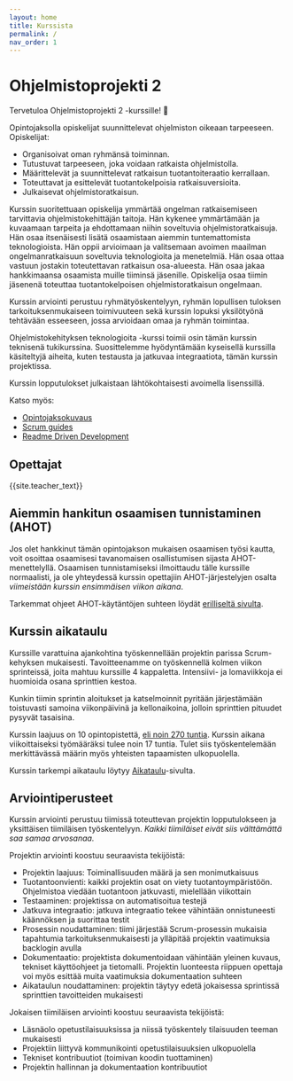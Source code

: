 ```yaml
---
layout: home
title: Kurssista
permalink: /
nav_order: 1
---
```


# Ohjelmistoprojekti 2

Tervetuloa Ohjelmistoprojekti 2 -kurssille! 👋

Opintojaksolla opiskelijat suunnittelevat ohjelmiston oikeaan tarpeeseen. Opiskelijat:

- Organisoivat oman ryhmänsä toiminnan.
- Tutustuvat tarpeeseen, joka voidaan ratkaista ohjelmistolla.
- Määrittelevät ja suunnittelevat ratkaisun tuotantoiteraatio kerrallaan.
- Toteuttavat ja esittelevät tuotantokelpoisia ratkaisuversioita.
- Julkaisevat ohjelmistoratkaisun.

Kurssin suoritettuaan opiskelija ymmärtää ongelman ratkaisemiseen tarvittavia ohjelmistokehittäjän taitoja. Hän kykenee ymmärtämään ja kuvaamaan tarpeita ja ehdottamaan niihin soveltuvia ohjelmistoratkaisuja. Hän osaa itsenäisesti lisätä osaamistaan aiemmin tuntemattomista teknologioista. Hän oppii arvioimaan ja valitsemaan avoimen maailman ongelmanratkaisuun soveltuvia teknologioita ja menetelmiä. Hän osaa ottaa vastuun jostakin toteutettavan ratkaisun osa-alueesta. Hän osaa jakaa hankkimaansa osaamista muille tiiminsä jäsenille. Opiskelija osaa tiimin jäsenenä toteuttaa tuotantokelpoisen ohjelmistoratkaisun ongelmaan.

Kurssin arviointi perustuu ryhmätyöskentelyyn, ryhmän lopullisen tuloksen tarkoituksenmukaiseen toimivuuteen sekä kurssin lopuksi yksilötyönä tehtävään esseeseen, jossa arvioidaan omaa ja ryhmän toimintaa.

Ohjelmistokehityksen teknologioita -kurssi toimii osin tämän kurssin teknisenä tukikurssina. Suosittelemme hyödyntämään kyseisellä kurssilla käsiteltyjä aiheita, kuten testausta ja jatkuvaa integraatiota, tämän kurssin projektissa.

Kurssin lopputulokset julkaistaan lähtökohtaisesti avoimella lisenssillä.

Katso myös:

- [Opintojaksokuvaus](https://opinto-opas.haaga-helia.fi/course_unit/SOF007AS3A)
- [Scrum guides](https://scrumguides.org/)
- [Readme Driven Development](https://tom.preston-werner.com/2010/08/23/readme-driven-development.html)

## Opettajat

{{site.teacher_text}}

## Aiemmin hankitun osaamisen tunnistaminen (AHOT)

Jos olet hankkinut tämän opintojakson mukaisen osaamisen työsi kautta, voit osoittaa osaamisesi tavanomaisen osallistumisen sijasta AHOT-menettelyllä. Osaamisen tunnistamiseksi ilmoittaudu tälle kurssille normaalisti, ja ole yhteydessä kurssin opettajiin AHOT-järjestelyjen osalta _viimeistään kurssin ensimmäisen viikon aikana_.

Tarkemmat ohjeet AHOT-käytäntöjen suhteen löydät [erilliseltä sivulta](ahot).

## Kurssin aikataulu 

Kurssille varattuina ajankohtina työskennellään projektin parissa Scrum-kehyksen mukaisesti. Tavoitteenamme on työskennellä kolmen viikon sprinteissä, joita mahtuu kurssille 4 kappaletta. Intensiivi- ja lomaviikkoja ei huomioida osana sprinttien kestoa.

Kunkin tiimin sprintin aloitukset ja katselmoinnit pyritään järjestämään toistuvasti samoina viikonpäivinä ja kellonaikoina, jolloin sprinttien pituudet pysyvät tasaisina.

Kurssin laajuus on 10 opintopistettä, [eli noin 270 tuntia](https://www.haaga-helia.fi/fi/ects-jarjestelma-ja-tutkintotodistuksen-liite-eli-diploma-supplement). Kurssin aikana viikoittaiseksi työmääräksi tulee noin 17 tuntia. Tulet siis työskentelemään merkittävässä määrin myös yhteisten tapaamisten ulkopuolella.

Kurssin tarkempi aikataulu löytyy [Aikataulu](/aikataulu)-sivulta.

## Arviointiperusteet

Kurssin arviointi perustuu tiimissä toteuttevan projektin lopputulokseen ja yksittäisen tiimiläisen työskentelyyn. _Kaikki tiimiläiset eivät siis välttämättä saa samaa arvosanaa._

Projektin arviointi koostuu seuraavista tekijöistä:

- Projektin laajuus: Toiminallisuuden määrä ja sen monimutkaisuus
- Tuotantoonvienti: kaikki projektin osat on viety tuotantoympäristöön. Ohjelmistoa viedään tuotantoon jatkuvasti, mielellään viikottain
- Testaaminen: projektissa on automatisoitua testejä
- Jatkuva integraatio: jatkuva integraatio tekee vähintään onnistuneesti käännöksen ja suorittaa testit
- Prosessin noudattaminen: tiimi järjestää Scrum-prosessin mukaisia tapahtumia tarkoituksenmukaisesti ja ylläpitää projektin vaatimuksia backlogin avulla
- Dokumentaatio: projektista dokumentoidaan vähintään yleinen kuvaus, tekniset käyttöohjeet ja tietomalli. Projektin luonteesta riippuen opettaja voi myös esittää muita vaatimuksia dokumentaation suhteen
- Aikataulun noudattaminen: projektin täytyy edetä jokaisessa sprintissä sprinttien tavoitteiden mukaisesti

Jokaisen tiimiläisen arviointi koostuu seuraavista tekijöistä:

- Läsnäolo opetustilaisuuksissa ja niissä työskentely tilaisuuden teeman mukaisesti
- Projektiin liittyvä kommunikointi opetustilaisuuksien ulkopuolella
- Tekniset kontribuutiot (toimivan koodin tuottaminen)
- Projektin hallinnan ja dokumentaation kontribuutiot
